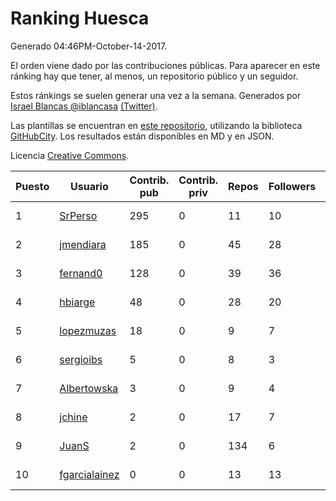 # Ranking Huesca

Generado 04:46PM-October-14-2017.

El orden viene dado por las contribuciones públicas. Para aparecer en este ránking hay que tener, al menos, un repositorio público y un seguidor.

Estos ránkings se suelen generar una vez a la semana. Generados por [Israel Blancas @iblancasa](https://github.com/iblancasa/) [(Twitter)](https://twitter.com/iblancasa).

Las plantillas se encuentran en [este repositorio](https://github.com/iblancasa/GH-Spanish-Ranking), utilizando la biblioteca [GitHubCity](https://github.com/iblancasa/GitHubCity). Los resultados están disponibles en MD y en JSON.

Licencia [Creative Commons](https://creativecommons.org/licenses/by/4.0/).

| Puesto   |  Usuario  | Contrib. pub | Contrib. priv |Repos| Followers | Desde |  Avatar  |
|----------|-----------|--------------|---------------|-----|-----------|-------|----------|
|1|[SrPerso](https://github.com/SrPerso)|295|0|11|10|2016-02-09|![SrPerso](https://avatars0.githubusercontent.com/u/17146733)|
|2|[jmendiara](https://github.com/jmendiara)|185|0|45|28|2011-06-15|![jmendiara](https://avatars0.githubusercontent.com/u/851359)|
|3|[fernand0](https://github.com/fernand0)|128|0|39|36|2008-03-06|![fernand0](https://avatars0.githubusercontent.com/u/2467)|
|4|[hbiarge](https://github.com/hbiarge)|48|0|28|20|2010-11-08|![hbiarge](https://avatars0.githubusercontent.com/u/473010)|
|5|[lopezmuzas](https://github.com/lopezmuzas)|18|0|9|7|2012-02-01|![lopezmuzas](https://avatars0.githubusercontent.com/u/1397384)|
|6|[sergioibs](https://github.com/sergioibs)|5|0|8|3|2013-09-26|![sergioibs](https://avatars2.githubusercontent.com/u/5547593)|
|7|[Albertowska](https://github.com/Albertowska)|3|0|9|4|2013-05-21|![Albertowska](https://avatars0.githubusercontent.com/u/4486925)|
|8|[jchine](https://github.com/jchine)|2|0|17|7|2012-05-03|![jchine](https://avatars0.githubusercontent.com/u/1701751)|
|9|[JuanS](https://github.com/JuanS)|2|0|134|6|2012-08-16|![JuanS](https://avatars1.githubusercontent.com/u/2165396)|
|10|[fgarcialainez](https://github.com/fgarcialainez)|0|0|13|13|2012-05-19|![fgarcialainez](https://avatars3.githubusercontent.com/u/1755561)|
